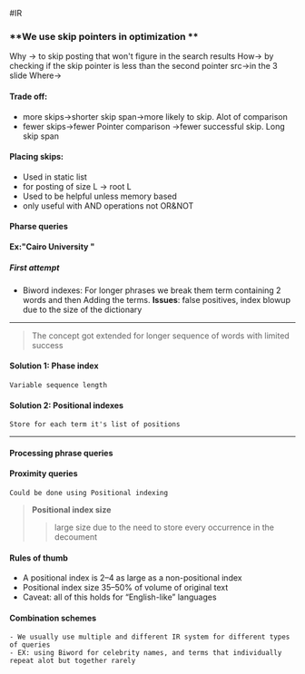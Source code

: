 #IR
### **We use skip pointers in optimization **
Why -> to skip posting that won't figure in the search results
How-> by checking if the skip pointer is less than the second pointer 
src->in the 3 slide 
Where-> 
#### Trade off:
- more skips->shorter skip span->more likely to skip. Alot of comparison 
- fewer skips->fewer Pointer comparison ->fewer successful skip. Long skip span

#### Placing skips:
- Used in static list	
- for posting of size L -> root L
- Used to be helpful unless memory based 
- only useful with AND operations not OR&NOT 

#### Pharse queries 
**Ex:"Cairo University "**
##### First attempt
- Biword indexes:
For longer phrases we break them term containing 2 words and then Adding the terms. 
**Issues**: false positives, index blowup due to the size of the dictionary
____
>The concept got extended for longer sequence of words with limited success 

#### Solution 1: Phase index
	Variable sequence length
#### Solution 2: Positional indexes
	Store for each term it's list of positions 
____
#### Processing phrase queries
#### Proximity queries 
	Could be done using Positional indexing 

>**Positional index size**
>>large size due to the need to store every occurrence in the decoument 

#### Rules of thumb 
- A positional index is 2–4 as large as a non-positional index
- Positional index size 35–50% of volume of original text
- Caveat: all of this holds for “English-like” languages
#### Combination schemes 
	- We usually use multiple and different IR system for different types of queries 
	- EX: using Biword for celebrity names, and terms that individually  repeat alot but together rarely 














